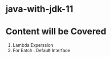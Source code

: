# java-with-jdk-11
Content will be Covered
===========================

1. Lambda Experssion
2. For Eatch
. Default Interface
